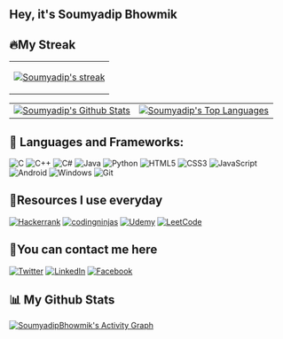## Hey, it's Soumyadip Bhowmik

##  🔥My Streak
<table align="center"><td>
<p align="center">
    <a href="https://github.com/SoumyadipBhowmik/github-readme-streak-stats">
        <img title="🔥 Get streak stats for your profile at git.io/streak-stats" alt="Soumyadip's streak" src="https://github-readme-streak-stats.herokuapp.com/?user=SoumyadipBhowmik&theme=black-ice&hide_border=true&stroke=0000&background=060A0CD0"/>
    </a>
</p></td></table>

<table align="center">
<td><a href="https://github.com/Soumyadip/github-readme-stats"><img alt="Soumyadip's Github Stats" src="https://github-readme-stats.vercel.app/api?username=SoumyadipBhowmik&show_icons=true&count_private=true&theme=react&hide_border=true&bg_color=0D1117" /></a></td>
  <td><a href="https://github.com/SoumyadipBhowmik/github-readme-stats"><img alt="Soumyadip's Top Languages" src="https://github-readme-stats.vercel.app/api/top-langs/?username=SoumyadipBhowmik&langs_count=8&count_private=true&layout=compact&theme=react&hide_border=true&bg_color=0D1117" /></a></td>
</table>

## 🚀 Languages and Frameworks:


![C](https://img.shields.io/badge/c-%2300599C.svg?style=for-the-badge&logo=c&logoColor=white)
![C++](https://img.shields.io/badge/c++-%2300599C.svg?style=for-the-badge&logo=c%2B%2B&logoColor=white)
![C#](https://img.shields.io/badge/c%23-%23239120.svg?style=for-the-badge&logo=c-sharp&logoColor=white)
![Java](https://img.shields.io/badge/java-%23ED8B00.svg?style=for-the-badge&logo=java&logoColor=white)
![Python](https://img.shields.io/badge/python-3670A0?style=for-the-badge&logo=python&logoColor=ffdd54)
![HTML5](https://img.shields.io/badge/html5-%23E34F26.svg?style=for-the-badge&logo=html5&logoColor=white)
![CSS3](https://img.shields.io/badge/css3-%231572B6.svg?style=for-the-badge&logo=css3&logoColor=white)
![JavaScript](https://img.shields.io/badge/javascript-%23323330.svg?style=for-the-badge&logo=javascript&logoColor=%23F7DF1E)
![Android](https://img.shields.io/badge/Android-3DDC84?style=for-the-badge&logo=android&logoColor=white)
![Windows](https://img.shields.io/badge/Windows-0078D6?style=for-the-badge&logo=windows&logoColor=white)
![Git](https://img.shields.io/badge/git-%23F05033.svg?style=for-the-badge&logo=git&logoColor=white)


## 🌟Resources I use everyday

<a href = "https://www.hackerrank.com/SoumyadipBhowmik" target = "_blank">![Hackerrank](https://img.shields.io/badge/-Hackerrank-2EC866?style=for-the-badge&logo=HackerRank&logoColor=white)</a>
<a href = "https://www.codingninjas.com/codestudio/profile/Soumyadip" target = "_blank">![codingninjas](https://img.shields.io/badge/coding%20ninjas-DD6620?style=for-the-badge&logo=codingninjas&logoColor=white)</a>
<a href = "https://www.udemy.com/user/soumyadip-bhowmik-3/" target = "_blank">![Udemy](https://img.shields.io/badge/Udemy-A435F0?style=for-the-badge&logo=Udemy&logoColor=white)</a>
<a href = "https://leetcode.com/Soumyadipp/" target = "_blank">![LeetCode](https://img.shields.io/badge/LeetCode-000000?style=for-the-badge&logo=LeetCode&logoColor=#d16c06)</a>

## 📱You can contact me here

<a href = "https://twitter.com/soumyaadipp">![Twitter](https://img.shields.io/badge/Twitter-%231DA1F2.svg?style=for-the-badge&logo=Twitter&logoColor=white)</a>
<a href = "https://www.linkedin.com/in/soumyadip-bhowmik/">![LinkedIn](https://img.shields.io/badge/linkedin-%230077B5.svg?style=for-the-badge&logo=linkedin&logoColor=white)</a>
<a href = "https://www.facebook.com/SandySoumyadip/">![Facebook](https://img.shields.io/badge/Facebook-%231877F2.svg?style=for-the-badge&logo=Facebook&logoColor=white)</a>

## 📊 My Github Stats

  

<a href="https://github.com/SoumyadipBhowmik/github-readme-activity-graph"><img alt="SoumyadipBhowmik's Activity Graph" src="https://activity-graph.herokuapp.com/graph?username=SoumyadipBhowmik&bg_color=0D1117&color=5BCDEC&line=5BCDEC&point=FFFFFF&hide_border=true" /></a>

<br/>
<br/>
